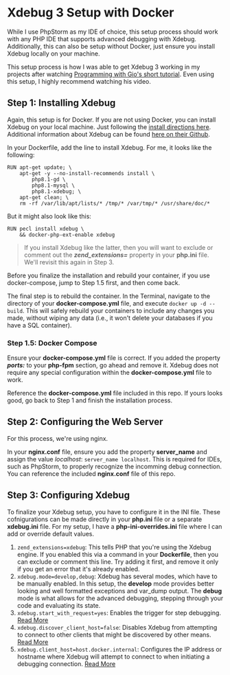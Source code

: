# Xdebug 3 Setup with Docker
While I use PhpStorm as my IDE of choice, this setup process should work with any PHP IDE that supports advanced debugging with Xdebug. Additionally, this can also be setup without Docker, just ensure you install Xdebug locally on your machine.

This setup process is how I was able to get Xdebug 3 working in my projects after watching [Programming with Gio's short tutorial](https://youtu.be/7YuYxbYd3P0). Even using this setup, I highly recommend watching his video.

## Step 1: Installing Xdebug
Again, this setup is for Docker. If you are not using Docker, you can install Xdebug on your local machine. Just following the [install directions here](https://xdebug.org/wizard). Additional information about Xdebug can be found [here on their Github](https://github.com/xdebug/xdebug#xdebug).

In your Dockerfile, add the line to install Xdebug. For me, it looks like the following:
```
RUN apt-get update; \
    apt-get -y --no-install-recommends install \
        php8.1-gd \
        php8.1-mysql \
        php8.1-xdebug; \
    apt-get clean; \
    rm -rf /var/lib/apt/lists/* /tmp/* /var/tmp/* /usr/share/doc/*
```
But it might also look like this:
```
RUN pecl install xdebug \
    && docker-php-ext-enable xdebug
```
> If you install Xdebug like the latter, then you will want to exclude or comment out the ***zend_extensions=*** property in your **php.ini** file. We'll revisit this again in Step 3.

Before you finalize the installation and rebuild your container, if you use docker-compose, jump to Step 1.5 first, and then come back.

The final step is to rebuild the container. In the Terminal, navigate to the directory of your **docker-compose.yml** file, and execute `docker up -d --build`. This will safely rebuild your containers to include any changes you made, without wiping any data (i.e., it won't delete your databases if you have a SQL container).

### Step 1.5: Docker Compose
Ensure your **docker-compose.yml** file is correct. If you added the property ***ports:*** to your **php-fpm** section, go ahead and remove it. Xdebug does not require any special configuration within the **docker-compose.yml** file to work.

Reference the **docker-compose.yml** file included in this repo. If yours looks good, go back to Step 1 and finish the installation process.

## Step 2: Configuring the Web Server
For this process, we're using nginx.

In your **nginx.conf** file, ensure you add the property **server_name** and assign the value *localhost*: `server_name localhost`. This is required for IDEs, such as PhpStorm, to properly recognize the incomming debug connection. You can reference the included **nginx.conf** file of this repo.

## Step 3: Configuring Xdebug
To finalize your Xdebug setup, you have to configure it in the INI file. These cofnigurations can be made directly in your **php.ini** file or a separate **xdebug.ini** file. For my setup, I have a **php-ini-overrides.ini** file where I can add or override default values.

1. `zend_extensions=xdebug`: This tells PHP that you're using the Xdebug engine. If you enabled this via a command in your **Dockerfile**, then you can exclude or comment this line. Try adding it first, and remove it only if you get an error that it's already enabled.
2. `xdebug.mode=develop,debug`: Xdebug has several modes, which have to be manually enabled. In this setup, the **develop** mode provides better looking and well formatted exceptions and var_dump output. The **debug** mode is what allows for the advanced debugging, stepping through your code and evaluating its state.
3. `xdebug.start_with_request=yes`: Enables the trigger for step debugging. [Read More](https://xdebug.org/docs/step_debug#activate_debugger)
4. `xdebug.discover_client_host=false`: Disables Xdebug from attempting to connect to other clients that might be discovered by other means. [Read More](https://xdebug.org/docs/step_debug#discover_client_host)
5. `xdebug.client_host=host.docker.internal`: Configures the IP address or hostname where Xdebug will attempt to connect to when initiating a debugging connection. [Read More](https://xdebug.org/docs/step_debug#client_host)

